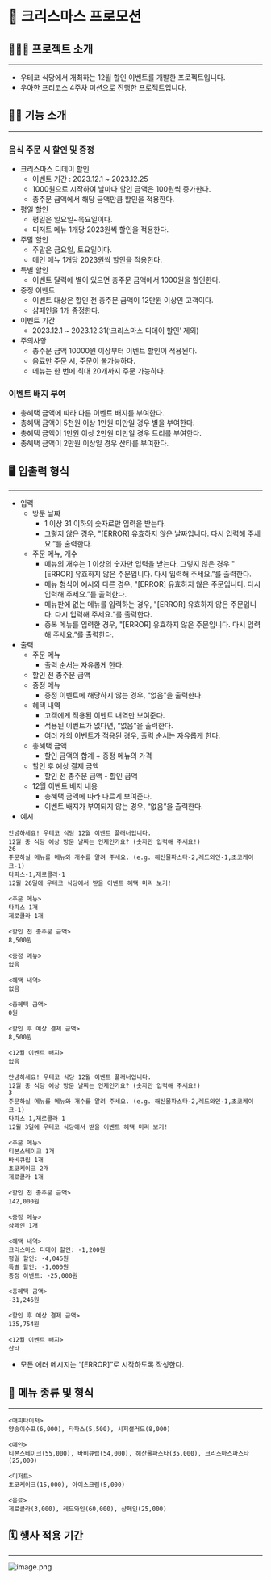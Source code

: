 # 🎄 크리스마스 프로모션

## 💁🏻‍♀️ 프로젝트 소개

---

- 우테코 식당에서 개최하는 12월 할인 이벤트를 개발한 프로젝트입니다.
- 우아한 프리코스 4주차 미션으로 진행한 프로젝트입니다.

## 🎅🏻 기능 소개

---

### 음식 주문 시 할인 및 증정

- 크리스마스 디데이 할인
    - 이벤트 기간 : 2023.12.1 ~ 2023.12.25
    - 1000원으로 시작하여 날마다 할인 금액은 100원씩 증가한다.
    - 총주문 금액에서 해당 금액만큼 할인을 적용한다.
- 평일 할인
    - 평일은 일요일~목요일이다.
    - 디저트 메뉴 1개당 2023원씩 할인을 적용한다.
- 주말 할인
    - 주말은 금요일, 토요일이다.
    - 메인 메뉴 1개당 2023원씩 할인을 적용한다.
- 특별 할인
    - 이벤트 달력에 별이 있으면 총주문 금액에서 1000원을 할인한다.
- 증정 이벤트
    - 이벤트 대상은 할인 전 총주문 금액이 12만원 이상인 고객이다.
    - 샴페인을 1개 증정한다.
- 이벤트 기간
    - 2023.12.1 ~ 2023.12.31(‘크리스마스 디데이 할인’ 제외)
- 주의사항
    - 총주문 금액 10000원 이상부터 이벤트 할인이 적용된다.
    - 음료만 주문 시, 주문이 불가능하다.
    - 메뉴는 한 번에 최대 20개까지 주문 가능하다.

### 이벤트 배지 부여

- 총혜택 금액에 따라 다른 이벤트 배지를 부여한다.
- 총혜택 금액이 5천원 이상 1만원 미만일 경우 별을 부여한다.
- 총혜택 금액이 1만원 이상 2만원 미만일 경우 트리를 부여한다.
- 총혜택 금액이 2만원 이상일 경우 산타를 부여한다.

## 🖥️ 입출력 형식

---

- 입력
    - 방문 날짜
        - 1 이상 31 이하의 숫자로만 입력을 받는다.
        - 그렇지 않은 경우, "[ERROR] 유효하지 않은 날짜입니다. 다시 입력해 주세요.”를 출력한다.
    - 주문 메뉴, 개수
        - 메뉴의 개수는 1 이상의 숫자만 입력을 받는다. 그렇지 않은 경우 "[ERROR] 유효하지 않은 주문입니다. 다시 입력해 주세요.”를 출력한다.
        - 메뉴 형식이 예시와 다른 경우, "[ERROR] 유효하지 않은 주문입니다. 다시 입력해 주세요.”를 출력한다.
        - 메뉴판에 없는 메뉴를 입력하는 경우, "[ERROR] 유효하지 않은 주문입니다. 다시 입력해 주세요.”를 출력한다.
        - 중복 메뉴를 입력한 경우, "[ERROR] 유효하지 않은 주문입니다. 다시 입력해 주세요.”를 출력한다.
- 출력
    - 주문 메뉴
        - 출력 순서는 자유롭게 한다.
    - 할인 전 총주문 금액
    - 증정 메뉴
        - 증정 이벤트에 해당하지 않는 경우, “없음”을 출력한다.
    - 혜택 내역
        - 고객에게 적용된 이벤트 내역만 보여준다.
        - 적용된 이벤트가 없다면, “없음”을 출력한다.
        - 여러 개의 이벤트가 적용된 경우, 출력 순서는 자유롭게 한다.
    - 총혜택 금액
        - 할인 금액의 합계 + 증정 메뉴의 가격
    - 할인 후 예상 결제 금액
        - 할인 전 총주문 금액 - 할인 금액
    - 12월 이벤트 배지 내용
        - 총혜택 금액에 따라 다르게 보여준다.
        - 이벤트 배지가 부여되지 않는 경우, “없음”을 출력한다.
- 예시

```markup
안녕하세요! 우테코 식당 12월 이벤트 플래너입니다.
12월 중 식당 예상 방문 날짜는 언제인가요? (숫자만 입력해 주세요!)
26 
주문하실 메뉴를 메뉴와 개수를 알려 주세요. (e.g. 해산물파스타-2,레드와인-1,초코케이크-1)
타파스-1,제로콜라-1 
12월 26일에 우테코 식당에서 받을 이벤트 혜택 미리 보기!
 
<주문 메뉴>
타파스 1개
제로콜라 1개

<할인 전 총주문 금액>
8,500원
 
<증정 메뉴>
없음
 
<혜택 내역>
없음
 
<총혜택 금액>
0원
 
<할인 후 예상 결제 금액>
8,500원
 
<12월 이벤트 배지>
없음
```

```markup
안녕하세요! 우테코 식당 12월 이벤트 플래너입니다.
12월 중 식당 예상 방문 날짜는 언제인가요? (숫자만 입력해 주세요!)
3
주문하실 메뉴를 메뉴와 개수를 알려 주세요. (e.g. 해산물파스타-2,레드와인-1,초코케이크-1)
타파스-1,제로콜라-1 
12월 3일에 우테코 식당에서 받을 이벤트 혜택 미리 보기!
 
<주문 메뉴>
티본스테이크 1개
바비큐립 1개
초코케이크 2개
제로콜라 1개

<할인 전 총주문 금액>
142,000원
 
<증정 메뉴>
샴페인 1개
 
<혜택 내역>
크리스마스 디데이 할인: -1,200원
평일 할인: -4,046원
특별 할인: -1,000원
증정 이벤트: -25,000원
 
<총혜택 금액>
-31,246원
 
<할인 후 예상 결제 금액>
135,754원
 
<12월 이벤트 배지>
산타
```

- 모든 에러 메시지는 “[ERROR]”로 시작하도록 작성한다.

## 🎂 메뉴 종류 및 형식

---

```markup
<애피타이저>
양송이수프(6,000), 타파스(5,500), 시저샐러드(8,000)

<메인>
티본스테이크(55,000), 바비큐립(54,000), 해산물파스타(35,000), 크리스마스파스타(25,000)

<디저트>
초코케이크(15,000), 아이스크림(5,000)

<음료>
제로콜라(3,000), 레드와인(60,000), 샴페인(25,000)
```

## 🗓️ 행사 적용 기간

---

![image.png](https://prod-files-secure.s3.us-west-2.amazonaws.com/e6b1a268-9d6c-4daf-91bf-66e9a3f77dff/5d2346f0-75e7-4907-91d4-2cab3223d99a/image.png)
